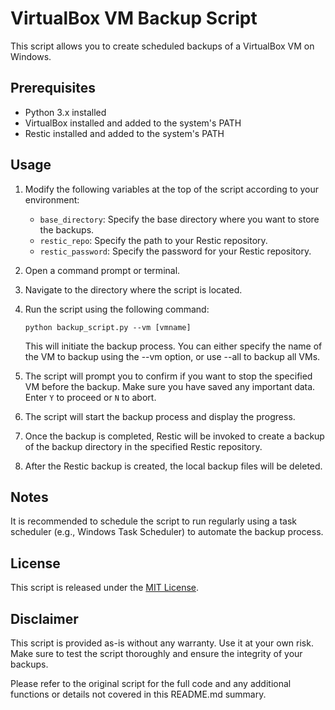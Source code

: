 # VirtualBox VM Backup Script

This script allows you to create scheduled backups of a VirtualBox VM on Windows.

## Prerequisites

- Python 3.x installed
- VirtualBox installed and added to the system's PATH
- Restic installed and added to the system's PATH

## Usage

1. Modify the following variables at the top of the script according to your environment:
   - `base_directory`: Specify the base directory where you want to store the backups.
   - `restic_repo`: Specify the path to your Restic repository.
   - `restic_password`: Specify the password for your Restic repository.

2. Open a command prompt or terminal.

3. Navigate to the directory where the script is located.

4. Run the script using the following command:

   ```shell
   python backup_script.py --vm [vmname]
   ```

   This will initiate the backup process. You can either specify the name of the VM to backup using the --vm option, or use --all to backup all VMs.

5. The script will prompt you to confirm if you want to stop the specified VM before the backup. Make sure you have saved any important data. Enter `Y` to proceed or `N` to abort.

6. The script will start the backup process and display the progress.

7. Once the backup is completed, Restic will be invoked to create a backup of the backup directory in the specified Restic repository.

8. After the Restic backup is created, the local backup files will be deleted.

## Notes

It is recommended to schedule the script to run regularly using a task scheduler (e.g., Windows Task Scheduler) to automate the backup process.

## License

This script is released under the [MIT License](LICENSE).

## Disclaimer

This script is provided as-is without any warranty. Use it at your own risk. Make sure to test the script thoroughly and ensure the integrity of your backups.

Please refer to the original script for the full code and any additional functions or details not covered in this README.md summary.